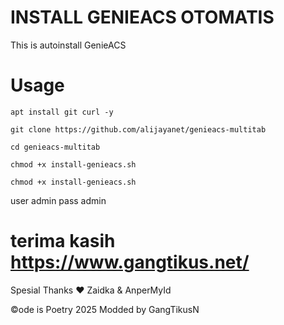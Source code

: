 # INSTALL GENIEACS OTOMATIS
This is autoinstall GenieACS 

# Usage
```
apt install git curl -y
```
```
git clone https://github.com/alijayanet/genieacs-multitab
```
```
cd genieacs-multitab
```
```
chmod +x install-genieacs.sh
```
```
chmod +x install-genieacs.sh
```
user admin pass admin
# terima kasih https://www.gangtikus.net/ 

Spesial Thanks ❤️ Zaidka & AnperMyId

©ode is Poetry 2025 Modded by GangTikusN
